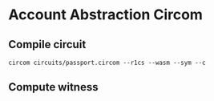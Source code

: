 Account Abstraction Circom
==========================

## Compile circuit

```
circom circuits/passport.circom --r1cs --wasm --sym --c
```

## Compute witness

```
```
